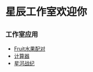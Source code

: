 星辰工作室欢迎你
=
`工作室应用`
-
* [Fruit水果配对](https://schlibra.github.io/Stars-Studios/Fruit)
* [计算器](https://schlibra.github.io/Stars-Studios/jsq)
* [星河战纪](about:blank)
